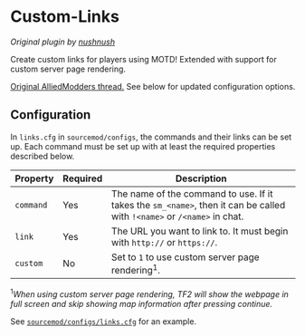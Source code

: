 # Custom-Links
_Original plugin by [nushnush](https://github.com/nushnush/Custom-Links)_

Create custom links for players using MOTD! Extended with support for custom server page rendering.

[Original AlliedModders thread.](https://forums.alliedmods.net/showthread.php?t=328328) See below for updated configuration options.

## Configuration
In `links.cfg` in `sourcemod/configs`, the commands and their links can be set up. Each command must be set up with at least the required properties described below.

| Property | Required | Description |
|----------|----------|-------------|
| `command` | Yes | The name of the command to use. If it takes the `sm_<name>`, then it can be called with `!<name>` or `/<name>` in chat. |
| `link` | Yes | The URL you want to link to. It must begin with `http://` or `https://`. |
| `custom` | No | Set to `1` to use custom server page rendering<sup>1</sup>. |

<sup>1</sup>_When using custom server page rendering, TF2 will show the webpage in full screen and skip showing map information after pressing continue._

See [`sourcemod/configs/links.cfg`](sourcemod/configs/links.cfg) for an example.
